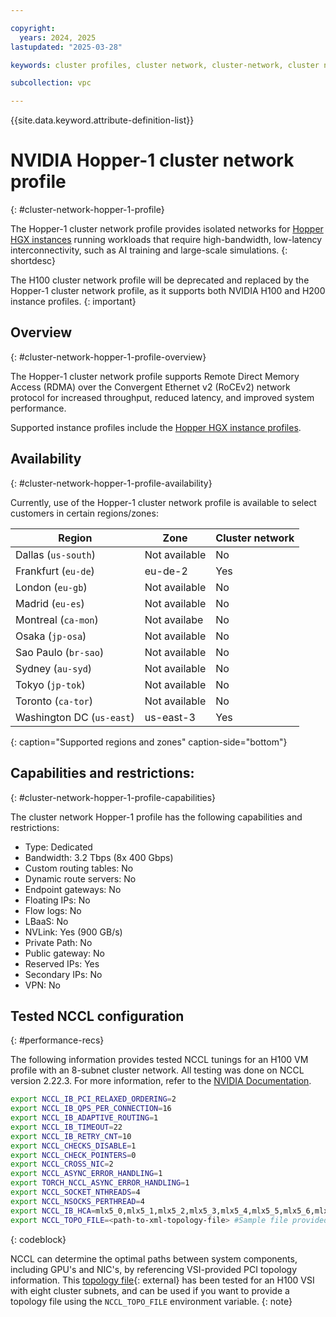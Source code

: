 ```yaml
---

copyright:
  years: 2024, 2025
lastupdated: "2025-03-28"

keywords: cluster profiles, cluster network, cluster-network, cluster network profile, cluster network profiles, gpu, nvidia, hopper-1, rdma, roce, accelerated, rocev2, accelerated network

subcollection: vpc

---
```


{{site.data.keyword.attribute-definition-list}}

# NVIDIA Hopper-1 cluster network profile
{: #cluster-network-hopper-1-profile}

The Hopper-1 cluster network profile provides isolated networks for [Hopper HGX instances](/docs/vpc?topic=vpc-accelerated-profile-family#hopper-hgx-profiles) running workloads that require high-bandwidth, low-latency interconnectivity, such as AI training and large-scale simulations.
{: shortdesc}

The H100 cluster network profile will be deprecated and replaced by the Hopper-1 cluster network profile, as it supports both NVIDIA H100 and H200 instance profiles.
{: important}

## Overview
{: #cluster-network-hopper-1-profile-overview}

The Hopper-1 cluster network profile supports Remote Direct Memory Access (RDMA) over the Convergent Ethernet v2 (RoCEv2) network protocol for increased throughput, reduced latency, and improved system performance.

Supported instance profiles include the [Hopper HGX instance profiles](/docs/vpc?topic=vpc-accelerated-profile-family#hopper-hgx-profiles).

## Availability
{: #cluster-network-hopper-1-profile-availability}

Currently, use of the Hopper-1 cluster network profile is available to select customers in certain regions/zones:

| Region                    | Zone          | Cluster network |
| ------------------------  | ------------- | --------------- |
| Dallas (`us-south`)       | Not available | No              |
| Frankfurt (`eu-de`)       | eu-de-2       | Yes             |
| London (`eu-gb`)          | Not available | No              |
| Madrid (`eu-es`)          | Not available | No              |
| Montreal (`ca-mon`)       | Not availabe  | No              |
| Osaka (`jp-osa`)          | Not available | No              |
| Sao Paulo (`br-sao`)      | Not available | No              |
| Sydney (`au-syd`)         | Not available | No              |
| Tokyo (`jp-tok`)          | Not available | No              |
| Toronto (`ca-tor`)        | Not available | No              |
| Washington DC (`us-east`) | us-east-3     | Yes             |
{: caption="Supported regions and zones" caption-side="bottom"}

## Capabilities and restrictions:
{: #cluster-network-hopper-1-profile-capabilities}

The cluster network Hopper-1 profile has the following capabilities and restrictions:

- Type: Dedicated
- Bandwidth: 3.2 Tbps (8x 400 Gbps)
- Custom routing tables: No
- Dynamic route servers: No
- Endpoint gateways: No
- Floating IPs: No
- Flow logs: No
- LBaaS: No
- NVLink: Yes (900 GB/s)
- Private Path: No
- Public gateway: No
- Reserved IPs: Yes
- Secondary IPs: No
- VPN: No

## Tested NCCL configuration
{: #performance-recs}

The following information provides tested NCCL tunings for an H100 VM profile with an 8-subnet cluster network. All testing was done on NCCL version 2.22.3. For more information, refer to the [NVIDIA Documentation](https://docs.nvidia.com/deeplearning/nccl/user-guide/docs/overview.html).

```sh
export NCCL_IB_PCI_RELAXED_ORDERING=2
export NCCL_IB_QPS_PER_CONNECTION=16
export NCCL_IB_ADAPTIVE_ROUTING=1
export NCCL_IB_TIMEOUT=22
export NCCL_IB_RETRY_CNT=10
export NCCL_CHECKS_DISABLE=1
export NCCL_CHECK_POINTERS=0
export NCCL_CROSS_NIC=2
export NCCL_ASYNC_ERROR_HANDLING=1
export TORCH_NCCL_ASYNC_ERROR_HANDLING=1
export NCCL_SOCKET_NTHREADS=4
export NCCL_NSOCKS_PERTHREAD=4
export NCCL_IB_HCA=mlx5_0,mlx5_1,mlx5_2,mlx5_3,mlx5_4,mlx5_5,mlx5_6,mlx5_7 # valid for an 8-subnet cluster network
export NCCL_TOPO_FILE=<path-to-xml-topology-file> #Sample file provided below, valid for gx3d-160x1792x8h100 profile VSI, with an 8-subnet cluster network
```
{: codeblock}

NCCL can determine the optimal paths between system components, including GPU's and NIC's, by referencing VSI-provided PCI topology information. This [topology file](https://cloud.ibm.com/media/docs/downloads/vpc/topo.xml){: external} has been tested for an H100 VSI with eight cluster subnets, and can be used if you want to provide a topology file using the `NCCL_TOPO_FILE` environment variable.
{: note}
